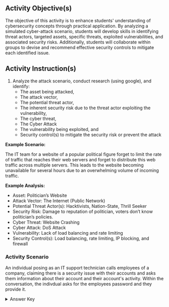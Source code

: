 ## Activity Objective(s)
The objective of this activity is to enhance students' understanding of cybersecurity concepts through practical application. By analyzing a simulated cyber-attack scenario, students will develop skills in identifying threat actors, targeted assets, specific threats, exploited vulnerabilities, and associated security risks. Additionally, students will collaborate within groups to devise and recommend effective security controls to mitigate each identified issue.

## Activity Instruction(s)
1.	Analyze the attack scenario, conduct research (using google), and identify:
    - The asset being attacked,
    -	The attack vector,
    -	The potential threat actor,
    -	The inherent security risk due to the threat actor exploiting the vulnerability,
    -	The cyber threat,
    -	The Cyber Attack
    -	The vulnerability being exploited,  and
    -	Security control(s) to mitigate the security risk or prevent the attack

**Example Scenario:** 

The IT team for a website of a popular political figure forget to limit the rate of traffic that reaches their web servers and forget to distribute this web traffic across multiple servers. This leads to the website becoming unavailable for several hours due to an overwhelming volume of incoming traffic.

**Example Analysis:**
-	Asset: Politician’s Website 
-	Attack Vector: The Internet (Public Network)
-	Potential Threat Actor(s): Hacktivists, Nation-State, Thrill Seeker
-	Security Risk: Damage to reputation of politician, voters don’t know politician’s policies.
-	Cyber Threat: Website Crashing
-	Cyber Attack: DoS Attack
-	Vulnerability: Lack of load balancing and rate limiting
-	Security Control(s): Load balancing, rate limiting, IP blocking, and firewall

### Activity Scenario
An individual posing as an IT support technician calls employees of a company, claiming there is a security issue with their accounts and asks them information about their account and their account's activity. Within the conversation, the indivdual asks for the employees password and they provide it.

<details closed>
<summary>Answer Key</summary>
<ul>
    <li>Asset: Employee passwords</li>
    <li>Attack Vector: Telephone</li>
    <li>Threat Actor(s): Competitor, Cybercriminal, Thrill Seeekr</li>
    <li>Security Risk: Attacker could use passwords to gain access to employee accoonts and any data they can access.</li>
    <li>Cyber Threat: Employee Password Theft</li>
    <li>Cyber Attack: Phishing Attack (Vishing)</li>
    <li>Vulnerability: Lack of employee training</li>
    <li>Security Control(s): Cybersecurity training, Multi-Factor Authentication (MFA)</li>
</ul>
</details>
